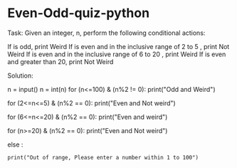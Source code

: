 # Even-Odd-quiz-python

Task: 
Given an integer, n, perform the following conditional actions:

If  is odd, print Weird
If  is even and in the inclusive range of 2 to 5 , print Not Weird
If  is even and in the inclusive range of 6 to 20 , print Weird
If  is even and greater than 20, print Not Weird


Solution:

n = input()
n = int(n)
for (n<=100) & (n%2 != 0):
    print("Odd and Weird")

for (2<=n<=5) & (n%2 == 0):
       print("Even and Not weird")

for (6<=n<=20) & (n%2 == 0):
    print("Even and weird")

for (n>=20) & (n%2 == 0):
    print("Even and Not weird")

else :
    
    print("Out of range, Please enter a number within 1 to 100")
 

